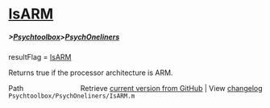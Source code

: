 # [IsARM](IsARM)
##### >[Psychtoolbox](Psychtoolbox)>[PsychOneliners](PsychOneliners)

resultFlag = [IsARM](IsARM)  
  
Returns true if the processor architecture is ARM.  




<div class="code_header" style="text-align:right;">
  <span style="float:left;">Path&nbsp;&nbsp;</span> <span class="counter">Retrieve <a href=
  "https://raw.github.com/Psychtoolbox-3/Psychtoolbox-3/beta/Psychtoolbox/PsychOneliners/IsARM.m">current version from GitHub</a> | View <a href=
  "https://github.com/Psychtoolbox-3/Psychtoolbox-3/commits/beta/Psychtoolbox/PsychOneliners/IsARM.m">changelog</a></span>
</div>
<div class="code">
  <code>Psychtoolbox/PsychOneliners/IsARM.m</code>
</div>

